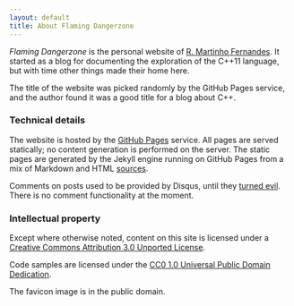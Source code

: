 ```yaml
---
layout: default
title: About Flaming Dangerzone
---
```


*Flaming Dangerzone* is the personal website of [R. Martinho Fernandes][about me]. It started
as a blog for documenting the exploration of the C++11 language, but with time other things
made their home here.

The title of the website was picked randomly by the GitHub Pages service, and the author found
it was a good title for a blog about C++.

 [about me]: /robot.html

### Technical details

The website is hosted by the [GitHub Pages][pages] service. All pages are served statically; 
no content generation is performed on the server. The static pages are generated by the Jekyll
engine running on GitHub Pages from a mix of Markdown and HTML [sources].

Comments on posts used to be provided by Disqus, until they [turned evil]. There
is no comment functionality at the moment.

 [pages]: http://pages.github.com/
 [sources]: http://github.com/rmartinho/rmartinho.github.com/
 [turned evil]: http://jacquesmattheij.com/disqus-bait-and-switch-now-with-ads

### Intellectual property

Except where otherwise noted, content on this site is licensed under a
[Creative Commons Attribution 3.0 Unported License][cc-by].

Code samples are licensed under the [CC0 1.0 Universal Public Domain
Dedication][cc0].

The favicon image is in the public domain.

 [cc-by]: http://creativecommons.org/licenses/by/3.0/
 [cc0]: http://creativecommons.org/publicdomain/zero/1.0/

